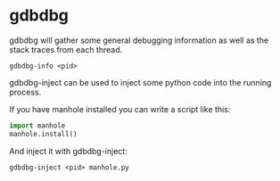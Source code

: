 gdbdbg
======

gdbdbg will gather some general debugging information as well as the stack
traces from each thread.

```
gdbdbg-info <pid>
```

gdbdbg-inject can be used to inject some python code into the running process.

If you have manhole installed you can write a script like this:

```manhole.py
import manhole
manhole.install()
```

And inject it with gdbdbg-inject:

```
gdbdbg-inject <pid> manhole.py
```
